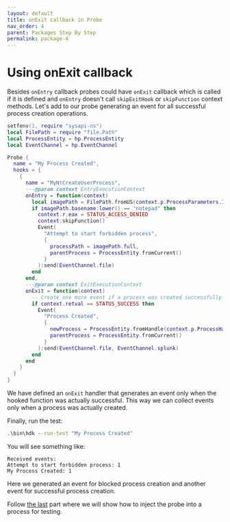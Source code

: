```yaml
---
layout: default
title: onExit callback in Probe
nav_order: 4
parent: Packages Step By Step
permalink: package-4
---
```

# Using onExit callback
Besides `onEntry` callback probes could have `onExit` callback which is called if it is defined and `onEntry` doesn't call `skipExitHook` or `skipFunction` context methods. Let's add to our probe generating an event for all successful process creation operations.

```lua
setfenv(1, require "sysapi-ns")
local FilePath = require "file.Path"
local ProcessEntity = hp.ProcessEntity
local EventChannel = hp.EventChannel

Probe {
  name = "My Process Created",
  hooks = {
    {
      name = "MyNtCreateUserProcess",
      ---@param context EntryExecutionContext
      onEntry = function(context)
        local imagePath = FilePath.fromUS(context.p.ProcessParameters.ImagePathName)
        if imagePath.basename:lower() == "notepad" then
          context.r.eax = STATUS_ACCESS_DENIED
          context:skipFunction()
          Event(
            "Attempt to start forbidden process",
            {
              processPath = imagePath.full,
              parentProcess = ProcessEntity.fromCurrent()
            }
          ):send(EventChannel.file)
        end
      end,
      ---@param context ExitExecutionContext
      onExit = function(context)
        -- Create one more event if a process was created successfully
        if context.retval == STATUS_SUCCESS then
          Event(
            "Process Created",
            {
              newProcess = ProcessEntity.fromHandle(context.p.ProcessHandle[0]),
              parentProcess = ProcessEntity.fromCurrent()
            }
          ):send(EventChannel.file, EventChannel.splunk)
        end        
      end
    }
  }
}
```
We have defined an `onExit` handler that generates an event only when the hooked function was actually successful. This way we can collect events only when a process was actually created. 

Finally, run the test:
```bat
.\bin\hdk --run-test "My Process Created"
```

You will see something like:
```
Received events:
Attempt to start forbidden process: 1
My Process Created: 1
```
Here we generated an event for blocked process creation and another event for successful process creation.

Follow [the last](package-5) part where we will show how to inject the probe into a process for testing.
